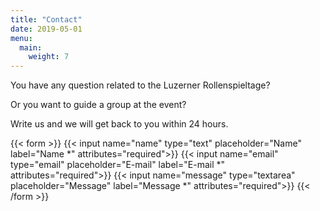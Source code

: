 ```yaml
---
title: "Contact"
date: 2019-05-01
menu:
  main:
    weight: 7
---
```


You have any question related to the Luzerner Rollenspieltage?

Or you want to guide a group at the event?

Write us and we will get back to you within 24 hours.

{{< form >}}
  {{< input name="name" type="text" placeholder="Name" label="Name *" attributes="required">}}
  {{< input name="email" type="email" placeholder="E-mail" label="E-mail *" attributes="required">}}
  {{< input name="message" type="textarea" placeholder="Message" label="Message *" attributes="required">}}
{{< /form >}}
